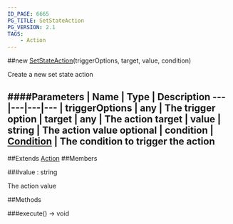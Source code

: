 ```yaml
---
ID_PAGE: 6665
PG_TITLE: SetStateAction
PG_VERSION: 2.1
TAGS:
    - Action
---
```

##new [SetStateAction](page.php?p=6665)(triggerOptions, target, value, condition)



Create a new set state action




####Parameters
 | Name | Type | Description
---|---|---|---
 | triggerOptions | any | The trigger option
 | target | any | The action target
 | value | string | The action value
optional | condition | [Condition](page.php?p=6679) | The condition to trigger the action
---

##Extends
 [Action](page.php?p=6663)
##Members

###value : string




The action value











##Methods

###execute() &rarr; void

